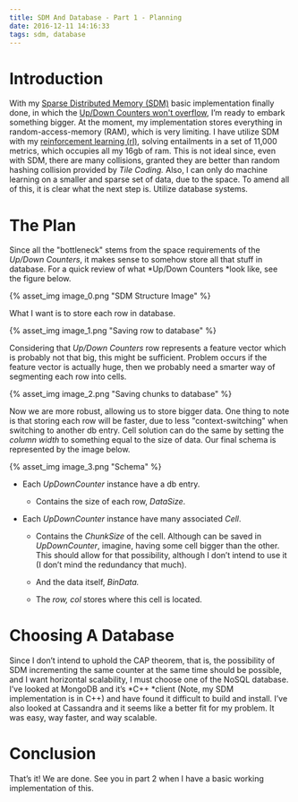 ```yaml
---
title: SDM And Database - Part 1 - Planning
date: 2016-12-11 14:16:33
tags: sdm, database
---
```

# Introduction

With my [Sparse Distributed Memory (SDM)](https://github.com/JoeyAndres/sdm) basic implementation finally done, in which the [Up/Down Counters won't overflow](https://joeyandres.github.io/2016/12/10/sdm-addressing-the-up-down-counter-overflow/), I’m ready to embark something bigger. At the moment, my implementation stores everything in random-access-memory (RAM), which is very limiting. I have utilize SDM with my [reinforcement learning (rl)](https://github.com/JoeyAndres/rl), solving entailments in a set of 11,000 metrics, which occupies all my 16gb of ram. This is not ideal since, even with SDM, there are many collisions, granted they are better than random hashing collision provided by *Tile Coding.* Also, I can only do machine learning on a smaller and sparse set of data, due to the space. To amend all of this, it is clear what the next step is. Utilize database systems.

# The Plan

Since all the "bottleneck" stems from the space requirements of the *Up/Down Counters*, it makes sense to somehow store all that stuff in database. For a quick review of what *Up/Down Counters *look like, see the figure below.

{% asset_img image_0.png "SDM Structure Image" %}

What I want is to store each row in database.

{% asset_img image_1.png "Saving row to database" %}

Considering that *Up/Down* *Counters* row represents a feature vector which is probably not that big, this might be sufficient. Problem occurs if the feature vector is actually huge, then we probably need a smarter way of segmenting each row into cells.

{% asset_img image_2.png "Saving chunks to database" %}

Now we are more robust, allowing us to store bigger data. One thing to note is that storing each row will be faster, due to less "context-switching" when switching to another db entry. Cell solution can do the same by setting the *column width* to something equal to the size of data. Our final schema is represented by the image below.

{% asset_img image_3.png "Schema" %}

* Each *UpDownCounter* instance have a db entry.

    * Contains the size of each row, *DataSize*.

* Each *UpDownCounter* instance have many associated *Cell*.

    * Contains the *ChunkSize* of the cell. Although can be saved in *UpDownCounter*, imagine, having some cell bigger than the other. This should allow for that possibility, although I don’t intend to use it (I don’t mind the redundancy that much).

    * And the data itself, *BinData.*

    * The *row, col* stores where this cell is located.

# Choosing A Database

Since I don’t intend to uphold the CAP theorem, that is, the possibility of SDM incrementing the same counter at the same time should be possible, and I want horizontal scalability, I must choose one of the NoSQL database. I’ve looked at MongoDB and it’s *C++ *client (Note, my SDM implementation is in C++) and have found it difficult to build and install. I’ve also looked at Cassandra and it seems like a better fit for my problem. It was easy, way faster, and way scalable.

# Conclusion

That’s it! We are done. See you in part 2 when I have a basic working implementation of this.
